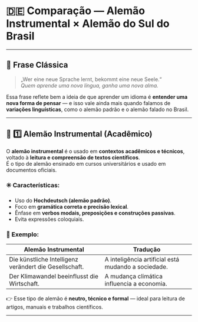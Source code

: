 # 🇩🇪 Comparação — Alemão Instrumental × Alemão do Sul do Brasil

---

## 🧠 Frase Clássica
> „Wer eine neue Sprache lernt, bekommt eine neue Seele.“  
> *Quem aprende uma nova língua, ganha uma nova alma.*

Essa frase reflete bem a ideia de que aprender um idioma é **entender uma nova forma de pensar** — e isso vale ainda mais quando falamos de **variações linguísticas**, como o alemão padrão e o alemão falado no Brasil.

---

## 🏫 1️⃣ Alemão Instrumental (Acadêmico)

O **alemão instrumental** é o usado em **contextos acadêmicos e técnicos**, voltado à **leitura e compreensão de textos científicos**.  
É o tipo de alemão ensinado em cursos universitários e usado em documentos oficiais.

### ✳️ Características:
- Uso do **Hochdeutsch (alemão padrão)**.  
- Foco em **gramática correta e precisão lexical**.  
- Ênfase em **verbos modais, preposições e construções passivas**.  
- Evita expressões coloquiais.

### 📖 Exemplo:
| Alemão Instrumental | Tradução |
|----------------------|-----------|
| Die künstliche Intelligenz verändert die Gesellschaft. | A inteligência artificial está mudando a sociedade. |
| Der Klimawandel beeinflusst die Wirtschaft. | A mudança climática influencia a economia. |

👉 Esse tipo de alemão é **neutro, técnico e formal** — ideal para leitura de artigos, manuais e trabalhos científicos.

---

